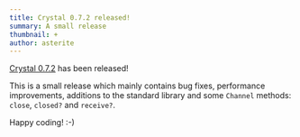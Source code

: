 ```yaml
---
title: Crystal 0.7.2 released!
summary: A small release
thumbnail: +
author: asterite
---
```


[Crystal 0.7.2](https://github.com/crystal-lang/crystal/releases/tag/0.7.2) has been released!

This is a small release which mainly contains bug fixes, performance improvements,
additions to the standard library and some `Channel` methods: `close`, `closed?` and `receive?`.

Happy coding! :-)
